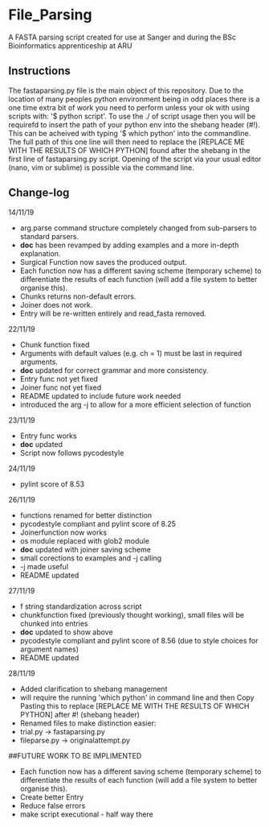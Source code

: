 # File_Parsing
A FASTA parsing script created for use at Sanger and during the BSc Bioinformatics apprenticeship at ARU

## Instructions
The fastaparsing.py file is the main object of this repository. Due to the location of many peoples python environment being in odd places there is a one time extra bit of work you need to perform unless your ok with using scripts with: '$ python script'.
To use the ./ of script usage then you will be requirefd to insert the path of your python env into the shebang header (#!).
This can be acheived with typing '$ which python' into the commandline. The full path of this one line will then need to replace the [REPLACE ME WITH THE RESULTS OF WHICH PYTHON] found after the shebang in the first line of fastaparsing.py script.
Opening of the script via your usual editor (nano, vim or sublime) is possible via the command line.

## Change-log

14/11/19
- arg.parse command structure completely changed from sub-parsers to standard parsers.
- __doc__ has been revamped by adding examples and a more
  in-depth explanation.
- Surgical Function now saves the produced output.
- Each function now has a different saving scheme (temporary
  scheme) to differentiate the results of each function (will add a file system to better organise this).
- Chunks returns non-default errors.
- Joiner does not work.
- Entry will be re-written entirely and read_fasta removed.

22/11/19	
- Chunk function fixed
- Arguments with default values (e.g. ch = 1) must be last in required arguments.
- __doc__ updated for correct grammar and more consistency.
- Entry func not yet fixed
- Joiner func not yet fixed
- README updated to include future work needed
- introduced the arg -j to allow for a more efficient selection
  of function

23/11/19	
- Entry func works
- __doc__ updated
- Script now follows pycodestyle

24/11/19	
- pylint score of 8.53

26/11/19	
- functions renamed for better distinction
- pycodestyle compliant and pylint score of 8.25
- Joinerfunction now works
- os module replaced with glob2 module
- __doc__ updated with joiner saving scheme
- small corections to examples and -j calling
- -j made useful
- README updated

27/11/19	
- f string standardization across script
- chunkfunction fixed (previously thought working), small files will be chunked into entries
- __doc__ updated to show above
- pycodestyle compliant and pylint score of 8.56 (due to style choices for argument names)
- README updated

28/11/19	
- Added clarification to shebang management
- will require the running 'which python' in command line and then Copy Pasting this to replace 
[REPLACE ME WITH THE RESULTS OF WHICH PYTHON] after #! (shebang header)
- Renamed files to make distinction easier:
- trial.py -> fastaparsing.py
- fileparse.py -> originalattempt.py

##FUTURE WORK TO BE IMPLIMENTED
- Each function now has a different saving scheme (temporary
  scheme) to differentiate the results of each function (will add a file system to better organise this).
- Create better Entry
- Reduce false errors
- make script executional - half way there 
